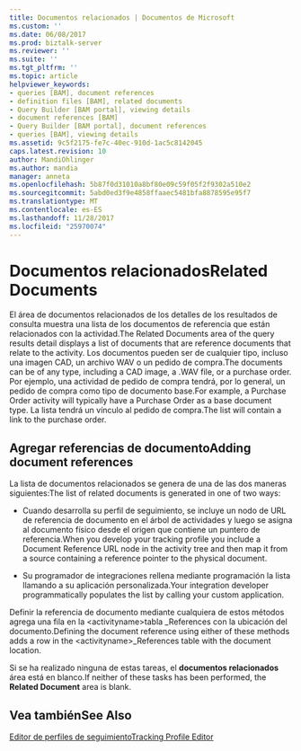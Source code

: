 ```yaml
---
title: Documentos relacionados | Documentos de Microsoft
ms.custom: ''
ms.date: 06/08/2017
ms.prod: biztalk-server
ms.reviewer: ''
ms.suite: ''
ms.tgt_pltfrm: ''
ms.topic: article
helpviewer_keywords:
- queries [BAM], document references
- definition files [BAM], related documents
- Query Builder [BAM portal], viewing details
- document references [BAM]
- Query Builder [BAM portal], document references
- queries [BAM], viewing details
ms.assetid: 9c5f2175-fe7c-40ec-910d-1ac5c8142045
caps.latest.revision: 10
author: MandiOhlinger
ms.author: mandia
manager: anneta
ms.openlocfilehash: 5b87f0d31010a8bf80e09c59f05f2f9302a510e2
ms.sourcegitcommit: 5abd0ed3f9e4858ffaaec5481bfa8878595e95f7
ms.translationtype: MT
ms.contentlocale: es-ES
ms.lasthandoff: 11/28/2017
ms.locfileid: "25970074"
---
```

# <a name="related-documents"></a><span data-ttu-id="b79d5-102">Documentos relacionados</span><span class="sxs-lookup"><span data-stu-id="b79d5-102">Related Documents</span></span>
<span data-ttu-id="b79d5-103">El área de documentos relacionados de los detalles de los resultados de consulta muestra una lista de los documentos de referencia que están relacionados con la actividad.</span><span class="sxs-lookup"><span data-stu-id="b79d5-103">The Related Documents area of the query results detail displays a list of documents that are reference documents that relate to the activity.</span></span> <span data-ttu-id="b79d5-104">Los documentos pueden ser de cualquier tipo, incluso una imagen CAD, un archivo WAV o un pedido de compra.</span><span class="sxs-lookup"><span data-stu-id="b79d5-104">The documents can be of any type, including a CAD image, a .WAV file, or a purchase order.</span></span> <span data-ttu-id="b79d5-105">Por ejemplo, una actividad de pedido de compra tendrá, por lo general, un pedido de compra como tipo de documento base.</span><span class="sxs-lookup"><span data-stu-id="b79d5-105">For example, a Purchase Order activity will typically have a Purchase Order as a base document type.</span></span> <span data-ttu-id="b79d5-106">La lista tendrá un vínculo al pedido de compra.</span><span class="sxs-lookup"><span data-stu-id="b79d5-106">The list will contain a link to the purchase order.</span></span>  
  
## <a name="adding-document-references"></a><span data-ttu-id="b79d5-107">Agregar referencias de documento</span><span class="sxs-lookup"><span data-stu-id="b79d5-107">Adding document references</span></span>  
 <span data-ttu-id="b79d5-108">La lista de documentos relacionados se genera de una de las dos maneras siguientes:</span><span class="sxs-lookup"><span data-stu-id="b79d5-108">The list of related documents is generated in one of two ways:</span></span>  
  
-   <span data-ttu-id="b79d5-109">Cuando desarrolla su perfil de seguimiento, se incluye un nodo de URL de referencia de documento en el árbol de actividades y luego se asigna al documento físico desde el origen que contiene un puntero de referencia.</span><span class="sxs-lookup"><span data-stu-id="b79d5-109">When you develop your tracking profile you include a Document Reference URL node in the activity tree and then map it from a source containing a reference pointer to the physical document.</span></span>  
  
-   <span data-ttu-id="b79d5-110">Su programador de integraciones rellena mediante programación la lista llamando a su aplicación personalizada.</span><span class="sxs-lookup"><span data-stu-id="b79d5-110">Your integration developer programmatically populates the list by calling your custom application.</span></span>  
  
 <span data-ttu-id="b79d5-111">Definir la referencia de documento mediante cualquiera de estos métodos agrega una fila en la \<activityname\>tabla _References con la ubicación del documento.</span><span class="sxs-lookup"><span data-stu-id="b79d5-111">Defining the document reference using either of these methods adds a row in the \<activityname\>_References table with the document location.</span></span>  
  
 <span data-ttu-id="b79d5-112">Si se ha realizado ninguna de estas tareas, el **documentos relacionados** área está en blanco.</span><span class="sxs-lookup"><span data-stu-id="b79d5-112">If neither of these tasks has been performed, the **Related Document** area is blank.</span></span>  
  
## <a name="see-also"></a><span data-ttu-id="b79d5-113">Vea también</span><span class="sxs-lookup"><span data-stu-id="b79d5-113">See Also</span></span>  
 [<span data-ttu-id="b79d5-114">Editor de perfiles de seguimiento</span><span class="sxs-lookup"><span data-stu-id="b79d5-114">Tracking Profile Editor</span></span>](../core/tracking-profile-editor.md)